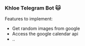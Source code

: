 ### Khloe Telegram Bot :cat:

Features to implement:

- Get random images from google
- Access the google calendar api
- ..
